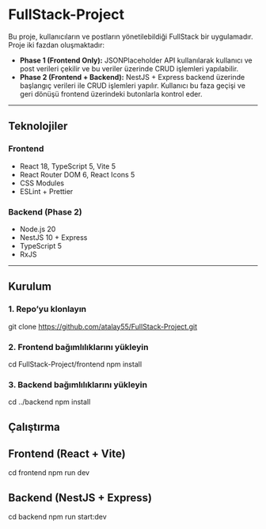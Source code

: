 # FullStack-Project

Bu proje, kullanıcıların ve postların yönetilebildiği FullStack bir uygulamadır.  
Proje iki fazdan oluşmaktadır:

- **Phase 1 (Frontend Only):** JSONPlaceholder API kullanılarak kullanıcı ve post verileri çekilir ve bu veriler üzerinde CRUD işlemleri yapılabilir.  
- **Phase 2 (Frontend + Backend):** NestJS + Express backend üzerinde başlangıç verileri ile CRUD işlemleri yapılır. Kullanıcı bu faza geçişi ve geri dönüşü frontend üzerindeki butonlarla kontrol eder.

---

## Teknolojiler

### Frontend
- React 18, TypeScript 5, Vite 5  
- React Router DOM 6, React Icons 5  
- CSS Modules  
- ESLint + Prettier  

### Backend (Phase 2)
- Node.js 20  
- NestJS 10 + Express  
- TypeScript 5  
- RxJS  

---

## Kurulum

### 1. Repo’yu klonlayın
  git clone https://github.com/atalay55/FullStack-Project.git

### 2. Frontend bağımlılıklarını yükleyin
  cd FullStack-Project/frontend
  npm install


### 3. Backend bağımlılıklarını yükleyin
  cd ../backend
  npm install


## Çalıştırma

## Frontend (React + Vite)
  cd frontend
  npm run dev

## Backend (NestJS + Express)
  cd backend
  npm run start:dev



  
